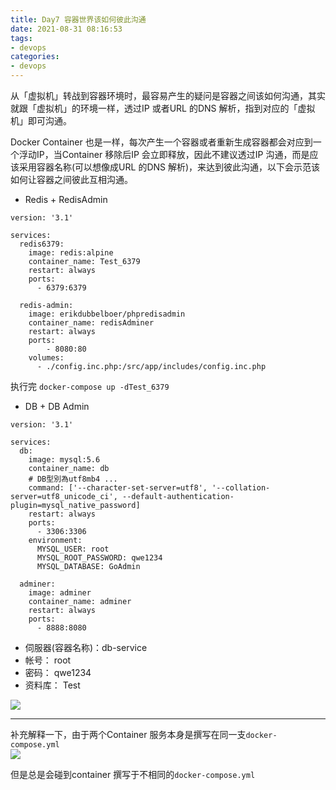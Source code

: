 ```yaml
---
title: Day7 容器世界该如何彼此沟通
date: 2021-08-31 08:16:53
tags:
- devops
categories: 
- devops
---
```


从「虚拟机」转战到容器环境时，最容易产生的疑问是容器之间该如何沟通，其实就跟「虚拟机」的环境一样，透过IP 或者URL 的DNS 解析，指到对应的「虚拟机」即可沟通。

Docker Container 也是一样，每次产生一个容器或者重新生成容器都会对应到一个浮动IP，当Container 移除后IP 会立即释放，因此不建议透过IP 沟通，而是应该采用容器名称(可以想像成URL 的DNS 解析)，来达到彼此沟通，以下会示范该如何让容器之间彼此互相沟通。

<!--more-->

-   Redis + RedisAdmin

```
version: '3.1'

services:
  redis6379:
    image: redis:alpine
    container_name: Test_6379
    restart: always
    ports: 
      - 6379:6379

  redis-admin:
    image: erikdubbelboer/phpredisadmin
    container_name: redisAdminer
    restart: always
    ports:
        - 8080:80
    volumes: 
      - ./config.inc.php:/src/app/includes/config.inc.php
```

执行完 `docker-compose up -d`[](http://localhost:8080/?overview)`Test_6379`

-   DB + DB Admin[](https://hub.docker.com/_/mysql)

```
version: '3.1'

services:
  db:
    image: mysql:5.6
    container_name: db
    # DB型別為utf8mb4 ...
    command: ['--character-set-server=utf8', '--collation-server=utf8_unicode_ci', --default-authentication-plugin=mysql_native_password]
    restart: always
    ports:
      - 3306:3306
    environment:
      MYSQL_USER: root
      MYSQL_ROOT_PASSWORD: qwe1234
      MYSQL_DATABASE: GoAdmin

  adminer:
    image: adminer
    container_name: adminer
    restart: always
    ports:
      - 8888:8080
```

-   伺服器(容器名称)：db-service
-   帐号： root
-   密码： qwe1234
-   资料库： Test

![](https://i.imgur.com/YR0YvQZ.png)

___

补充解释一下，由于两个Container 服务本身是撰写在同一支`docker-compose.yml`  
![](https://i.imgur.com/yWPA0Qy.png)

但是总是会碰到container 撰写于不相同的`docker-compose.yml`
